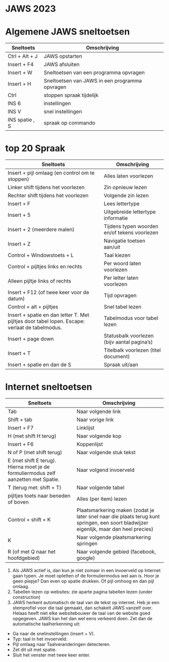 # JAWS 2023

# Algemene JAWS sneltoetsen

| Sneltoets | Omschrijving |
| --- | --- |
| Ctrl + Alt + J | JAWS opstarten |
| Insert + F4 | JAWS afsluiten |
| Insert + W | Sneltoetsen van een programma opvragen |
| Insert + H | Sneltoetsen van JAWS in een programma opvragen |
| Ctrl | stoppen spraak tijdelijk |
| INS 6 | instellingen |
| INS V | snel instellingen |
| INS spatie , S | spraak op commando |


# top 20 Spraak

| Sneltoets | Omschrijving |
| --- | --- |
| Insert + pijl omlaag (en control om te stoppen) | Alles laten voorlezen |
| Linker shift tijdens het voorlezen | Zin opnieuw lezen |
| Rechter shift tijdens het voorlezen | Volgende zin lezen |
| Insert + F | Lees lettertype |
| Insert + 5 | Uitgebreide lettertype informatie |
| Insert + 2 (meerdere malen) | Tijdens typen woorden en/of tekens voorlezen |
| Insert + Z | Navigatie toetsen aan/uit |
| Control + Windowstoets + L | Taal kiezen |
| Control + pijltjes links en rechts | Per woord laten voorlezen |
| Alleen pijltje links of rechts | Per letter laten voorlezen |
| Insert + F12 (of twee keer voor de datum) | Tijd opvragen |
| Control + alt + pijltjes | Snel tabel lezen |
| Insert + spatie en dan letter T. Met pijltjes door tabel lopen. Escape: verlaat de tabelmodus. | Tabelmodus voor tabel lezen |
| Insert + page down | Statusbalk voorlezen (bijv aantal pagina’s) |
| Insert + T | Titelbalk voorlezen (titel document) |
| Insert + spatie en dan de S | Spraak uit/aan |


# Internet sneltoetsen

| Sneltoets | Omschrijving |
| --- | --- |
| Tab | Naar volgende link |
| Shift + tab | Naar vorige link |
| Insert + F7 | Linklijst |
| H (met shift H terug) | Naar volgende kop |
| Insert + F6 | Koppenlijst |
| N of P (met shift terug) | Naar volgende stuk tekst |
| E (met shift E terug). Hierna moet je de formuliermodus zelf aanzetten met Spatie. | Naar volgend invoerveld |
| T (terug met: shift + T) | Naar volgende tabel |
| pijltjes toets naar beneden of boven | Alles (per item) lezen |
| Control + shift + K | Plaatsmarkering maken (zodat je later snel naar die plaats terug kunt springen, een soort bladwijzer eigenlijk, maar dan heel precies) |
| K | Naar volgende plaatsmarkering springen |
| R (of met Q naar het hoofdgebied) | Naar volgende gebied (facebook, google) |

1. Als JAWS actief is, dan kun je niet zomaar in een invoerveld op Internet gaan typen. Je moet opletten of de formuliermodus wel aan is. Hoor je geen piepje? Dan even op spatie drukken. Of pijl omhoog en dan pijl omlaag.
1. Tabellen lezen op websites: zie aparte pagina tabellen lezen (under construction)
1. JAWS herkent automatisch de taal van de tekst op internet. Heb je een stemprofiel voor die taal gemaakt, dan schakelt JAWS vanzelf over. Helaas heeft niet elke websitebouwer de taal van de website goed opgegeven. JAWS kan het dan wel eens verkeerd doen. Zet dan de automatische taalherkenning uit:

* Ga naar de snelinstellingen (insert + V).
* Typ: taal in het invoerveld.
* Pijl omlaag naar Taalveranderingen detecteren.
* Zet dit uit met spatie.
* Sluit het venster met twee keer enter.